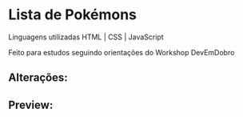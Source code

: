 # Lista de Pokémons

Linguagens utilizadas HTML  |  CSS  |  JavaScript

Feito para estudos seguindo orientações do Workshop DevEmDobro

## Alterações:





## Preview:


